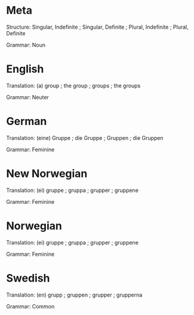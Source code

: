 Meta
====

Structure: Singular, Indefinite ; Singular, Definite ; Plural, Indefinite ; Plural, Definite

Grammar:   Noun



English
=======

Translation: (a) group ; the group ; groups ; the groups

Grammar:     Neuter



German
======

Translation: (eine) Gruppe ; die Gruppe ; Gruppen ; die Gruppen

Grammar:     Feminine



New Norwegian
=============

Translation: (ei) gruppe ; gruppa ; grupper ; gruppene

Grammar:     Feminine



Norwegian
=========

Translation: (ei) gruppe ; gruppa ; grupper ; gruppene

Grammar:     Feminine



Swedish
=======

Translation: (en) grupp ; gruppen ; grupper ; grupperna

Grammar:     Common

